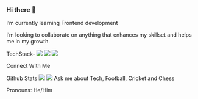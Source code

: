 ### Hi there 👋



   
  I’m currently learning Frontend development
  
  I’m looking to collaborate on anything that enhances my skillset and helps me in my growth.
  
  TechStack-
  <img src="https://img.shields.io/badge/Material%20UI-007FFF?style=for-the-badge&logo=mui&logoColor=white" /> <img src="https://img.shields.io/badge/React-20232A?style=for-the-badge&logo=react&logoColor=61DAFB" /> <img src="https://img.shields.io/badge/Redux-593D88?style=for-the-badge&logo=redux&logoColor=white" />
  
  Connect With Me 
  
  Github Stats <img src="https://github-readme-stats.vercel.app/api?username=devtrpthi"/>
    <img src="https://activity-graph.herokuapp.com/graph?username=devtrpthi&theme=minimal"/>
  Ask me about Tech, Football, Cricket and Chess

 Pronouns: He/Him

